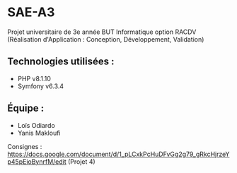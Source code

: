 # SAE-A3
Projet universitaire de 3e année BUT Informatique option RACDV (Réalisation d'Application : Conception, Développement, Validation)

## Technologies utilisées :
- PHP v8.1.10
- Symfony v6.3.4

## Équipe :
- Loïs Odiardo
- Yanis Makloufi

Consignes : https://docs.google.com/document/d/1_pLCxkPcHuDFvGg2g79_gRkcHjrzeYp45pEioBynrfM/edit (Projet 4)
